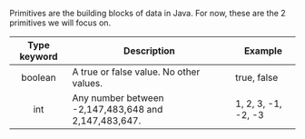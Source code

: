 Primitives are the building blocks of data in Java. 
For now, these are the 2 primitives we will focus on.

| Type keyword | Description | Example |
| :---: | --- | --- |
| boolean | A true or false value. No other values. | true, false |
| int | Any number between -2,147,483,648 and 2,147,483,647. | 1, 2, 3, -1, -2, -3 |

